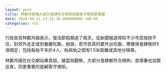 ```yaml
---
layout: post
title: 林鄭月娥稱大部分食肆符合規例但顧客守規矩更重要
date: 2020-04-11 23:31:36.000000000 +08:00
categories: rss
---
```


行政長官林鄭月娥表示，復活節假期過了兩天，從新聞報道得知不少市民按捺不住，到郊外走走或到餐廳吃飯。她說，若市民真的要外出吃飯，應確保食肆做好6項規定，包括每枱不多於4人、枱與枱之間有1.5米距離或其他分隔等。

林鄭月娥在社交網站專頁說，據當局觀察，大部分食肆都符合規例，食環署也加緊巡查，但更重要的是顧客守規矩。
